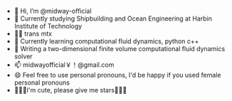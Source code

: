 - 👋 Hi, I’m @midway-official
- 👀 Currently studying Shipbuilding and Ocean Engineering at Harbin Institute of Technology
- 🏳️‍⚧️  trans mtx
- 🌱 Currently learning computational fluid dynamics, python c++
- 💞️ Writing a two-dimensional finite volume computational fluid dynamics solver
- 📫 midwayofficial￥！@gmail.com
- 😄 Feel free to use personal pronouns, I'd be happy if you used female personal pronouns
- 🥹🥹🥹I'm cute, please give me stars🥹🥹🥹

<!---
midway-official/midway-official is a ✨ special ✨ repository because its `README.md` (this file) appears on your GitHub profile.
You can click the Preview link to take a look at your changes.
--->
